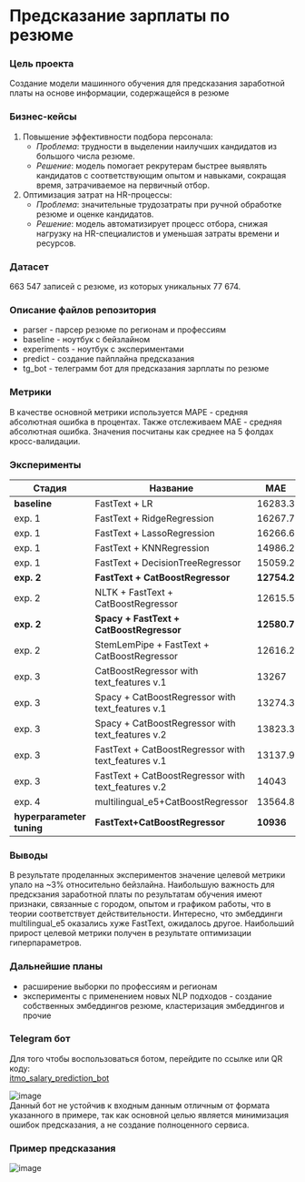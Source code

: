 # Предсказание зарплаты по резюме
### Цель проекта
Создание модели машинного обучения для предсказания заработной платы на основе информации, содержащейся в резюме
### Бизнес-кейсы
 1. Повышение эффективности подбора персонала:
    * _Проблема_: трудности в выделении наилучших кандидатов из большого числа резюме.
    * _Решение_: модель помогает рекрутерам быстрее выявлять кандидатов с соответствующим опытом и навыками, сокращая время, затрачиваемое на первичный отбор.
 2. Оптимизация затрат на HR-процессы:
    * _Проблема_: значительные трудозатраты при ручной обработке резюме и оценке кандидатов.
    * _Решение_: модель автоматизирует процесс отбора, снижая нагрузку на HR-специалистов и уменьшая затраты времени и ресурсов.
### Датасет
663 547 записей с резюме, из которых уникальных 77 674.
### Описание файлов репозитория
- parser - парсер резюме по регионам и профессиям
- baseline - ноутбук с бейзлайном
- experiments - ноутбук с экспериментами
- predict - создание пайплайна предсказания
- tg_bot - телеграмм бот для предсказания зарплаты по резюме
### Метрики <br />
В качестве основной метрики используется MAPE - cредняя абсолютная ошибка в процентах. Также отслеживаем MAE - средняя абсолютная ошибка.
Значения посчитаны как среднее на 5 фолдах кросс-валидации.
### Эксперименты
| Стадия | Название | MAE | MAPE |
|-------|-------|-------|-------|
| **baseline** | FastText + LR | 16283.3 | **29.53** |
| exp. 1 | FastText + RidgeRegression | 16267.7 | 29.49 |
| exp. 1 | FastText + LassoRegression | 16266.6 | 29.53 |
| exp. 1 | FastText + KNNRegression | 14986.2 | 27.6 |
| exp. 1 | FastText + DecisionTreeRegressor | 15059.2 | 28.39 |
| **exp. 2** | **FastText + CatBoostRegressor** | **12754.2** | **23.52** |
| exp. 2 | NLTK + FastText + CatBoostRegressor | 12615.5 | 23.24 |
| **exp. 2** | **Spacy + FastText + CatBoostRegressor** | **12580.7** | **23.17** |
| exp. 2 | StemLemPipe + FastText + CatBoostRegressor | 12616.2 | 23.25 |
| exp. 3 | CatBoostRegressor with text_features v.1 | 13267 | 24.56 |
| exp. 3 | Spacy + CatBoostRegressor with text_features v.1 | 13274.3 | 24.56 |
| exp. 3 | Spacy + CatBoostRegressor with text_features v.2 | 13823.3 | 25.45 |
| exp. 3 | FastText + CatBoostRegressor with text_features v.1 | 13137.9 | 24.25 |
| exp. 3 | FastText + CatBoostRegressor with text_features v.2 | 14043 | 25.73 |
| exp. 4 | multilingual_e5+CatBoostRegressor | 13564.8 | 25.11 |
| **hyperparameter tuning** | **FastText+CatBoostRegressor** | **10936** | **20.4** |

### Выводы
В результате проделанных экспериментов значение целевой метрики упало на ~3% относительно бейзлайна. 
Наибольшую важность для предскзания заработной платы по результатам обучения имеют признаки, связанные с городом, опытом и графиком работы, что в теории соответствует действительности.
Интересно, что эмбеддинги multilingual_e5 оказались хуже FastText, ожидалось другое. Наибольший прирост целевой метрики получен в результате оптимизации гиперпараметров.

### Дальнейшие планы
- расширение выборки по профессиям и регионам
- эксперименты с применением новых NLP подходов - создание собственных эмбеддингов резюме, кластеризация эмбеддингов и прочие
### Telegram бот
Для того чтобы воспользоваться ботом, перейдите по ссылке или QR коду: <br />
[itmo_salary_prediction_bot](https://t.me/itmo_salary_prediction_bot) <br />

![image](https://github.com/NKhozin/salary_prediction/assets/92330362/bb2e0981-3284-4bf3-b57c-90d1fab5022f) <br />
Данный бот не устойчив к входным данным отличным от формата указанного в примере, так как основной целью является минимизация ошибок предсказания, а не создание полноценного сервиса.
### Пример предсказания
![image](https://github.com/NKhozin/salary_prediction/assets/92330362/39df6f74-8cd2-4e6b-a8e7-ff44eb63726b)

